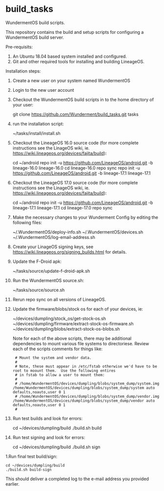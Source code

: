 # build_tasks
WundermentOS build scripts.

This repository contains the build and setup scripts for configuring a WundermentOS build server.

Pre-requisits:
1. An Ubuntu 18.04 based system installed and configured.
1. Git and other required tools for installing and building LineageOS.


Installation steps:
1. Create a new user on your system named WundermentOS
1. Login to the new user account
1. Checkout the WundermentOS build scripts in to the home directory of your user:

	git clone https://github.com/Wunderment/build_tasks.git tasks

1. run the installation script:

	~/tasks/install/install.sh

1. Checkout the LineageOS 16.0 source code (for more complete instructions see the LinageOS wiki, ie. https://wiki.lineageos.org/devices/fajita/build):

	cd ~/android
	repo init -u https://github.com/LineageOS/android.git -b lineage-16.0 lineage-16.0
	cd lineage-16.0
	repo sync
	repo init -u https://github.com/LineageOS/android.git -b lineage-17.1 lineage-17.1

1. Checkout the LineageOS 17.0 source code (for more complete instructions see the LinageOS wiki, ie. https://wiki.lineageos.org/devices/fajita/build):

	cd ~/android
	repo init -u https://github.com/LineageOS/android.git -b lineage-17.1 lineage-17.1
	cd lineage-17.0
	repo sync

1. Make the necessary changes to your Wunderment Config by editing the following files:

	~/.WundermentOS/deploy-info.sh
	~/.WundermentOS/devices.sh
	~/.WundermentOS/log-email-address.sh

1. Create your LinageOS signing keys, see https://wiki.lineageos.org/signing_builds.html for details.
1. Update the F-Droid apk:

	~/tasks/source/update-f-droid-apk.sh

1. Run the WundermentOS source.sh:

	~/tasks/source/source.sh

1. Rerun repo sync on all versions of LineageOS.

1. Update the firmware/blobs/stock os for each of your devices, ie:

	~/devices/dumpling/stock_os/get-stock-os.sh
	~/devices/dumpling/firmware/extract-stock-os-firmware.sh
	~/devices/dumpling/blobs/extract-stock-os-blobs.sh

	Note for each of the above scripts, there may be additional dependencies to mount various file
	systems to directoriese.  Review each of the scripts comments for things like:

		# Mount the system and vendor data.
        #
        # Note, these must appear in /etc/fstab otherwise we'd have to be root to moount them.  Use the following entires
        # in fstab to allow a user to mount them:
        #
        # /home/WundermentOS/devices/dumpling/blobs/system_dump/system.img /home/WundermentOS/devices/dumpling/blobs/system_dump/system auto defaults,noauto,user 0 1
        # /home/WundermentOS/devices/dumpling/blobs/system_dump/vendor.img /home/WundermentOS/devices/dumpling/blobs/system_dump/vendor auto defaults,noauto,user 0 1
        #

1. Run test builds and look for errors:

	cd ~/devices/dumpling/build
	./build.sh build

1. Run test signing and look for errors:

	cd ~/devices/dumpling/build
	./build.sh sign

1.Run final test build/sign:

	cd ~/devices/dumpling/build
	./build.sh build-sign

  This should deliver a completed log to the e-mail address you provided earlier.
